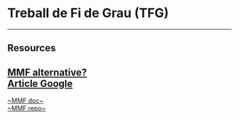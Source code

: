 # Treball de Fi de Grau (TFG)
---
## Resources

[**MMF alternative?**](https://paperswithcode.com/paper/image-as-a-foreign-language-beit-pretraining)  
[**Article Google**](https://ai.googleblog.com/2022/09/a-multi-axis-approach-for-vision.html)
---
[~MMF doc~](https://mmf.sh/docs/projects/m4c/)  
[~MMF repo~](https://github.com/facebookresearch/mmf)
